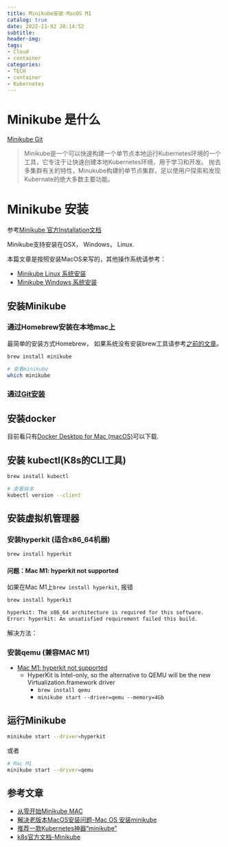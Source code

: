 ```yaml
---
title: Minikube安装-MacOS M1
catalog: true
date: 2022-11-02 20:14:52
subtitle:
header-img:
tags: 
- Cloud
- container
categories:
- TECH
- container
- Kubernetes
---
```


# Minikube 是什么

[Minikube Git](https://github.com/kubernetes/minikube)

> Minikube是一个可以快速构建一个单节点本地运行Kubernetes环境的一个工具，它专注于让快速创建本地Kubernetes环境，用于学习和开发。
> 抛去多集群有关的特性，Minukube构建的单节点集群，足以使用户探索和发现Kubernate的绝大多数主要功能。

# Minikube 安装

参考[Minikube 官方Installation文档](https://minikube.sigs.k8s.io/docs/start/)

Minikube支持安装在OSX， Windows， Linux.

本篇文章是按照安装MacOS来写的，其他操作系统请参考：

- [Minikube Linux 系统安装](https://www.zhaowenyu.com/minikube-doc/install/minikube-install-linux.html)
- [Minikube Windows 系统安装](https://www.zhaowenyu.com/minikube-doc/install/minikube-install-windows.html)

## 安装Minikube

### 通过Homebrew安装在本地mac上

最简单的安装方式Homebrew， 如果系统没有安装brew工具请参考[之前的文章](./%E7%A8%8B%E5%BA%8F%E5%91%98-MAC-%E9%87%8D%E6%96%B0%E8%A3%85%E6%9C%BA%E5%BF%85%E5%A4%872%E5%91%BD%E4%BB%A4%E8%A1%8C-%E7%8E%AF%E5%A2%83%E9%85%8D%E7%BD%AE.html#%E5%AE%89%E8%A3%85homebrew)。

```bash
brew install minikube

# 查看minikube
which minikube

```

### 通过[Git安装](https://www.zhaowenyu.com/minikube-doc/install/minikube-install-macos.html)

## 安装docker

目前看只有[Docker Desktop for Mac (macOS)](https://docs.docker.com/desktop/install/mac-install/)可以下载.

## 安装 kubectl(K8s的CLI工具)

```bash
brew install kubectl

# 查看版本
kubectl version --client

```

## 安装虚拟机管理器

### 安装hyperkit (适合x86_64机器)

```bash
brew install hyperkit
```

#### 问题：Mac M1: hyperkit not supported

如果在Mac M1上`brew install hyperkit`, 报错

```bash
brew install hyperkit

hyperkit: The x86_64 architecture is required for this software.
Error: hyperkit: An unsatisfied requirement failed this build.
```

解决方法：

### 安装qemu (兼容MAC M1)

- [Mac M1: hyperkit not supported](https://github.com/kubernetes/minikube/issues/11885)
  - HyperKit is Intel-only, so the alternative to QEMU will be the new Virtualization.framework driver
    - `brew install qemu`
    - `minikube start --driver=qemu --memory=4Gb`

## 运行Minikube

```bash
minikube start --driver=hyperkit
```

或者

```bash
# Mac M1
minikube start --driver=qemu
```


## 参考文章

- [从零开始Minikube MAC](https://www.jianshu.com/p/92034019d7d6)
- [解决老版本MacOS安装问题-Mac OS 安装minikube](https://blog.csdn.net/Apple_wolf/article/details/125360717)
- [推荐一款Kubernetes神器“minikube”](https://zhuanlan.zhihu.com/p/112755080)
- [k8s官方文档-Minikube](https://kubernetes.io/zh-cn/docs/tutorials/hello-minikube/)
